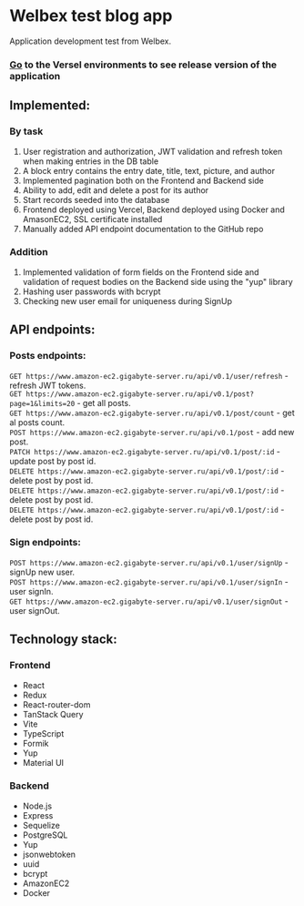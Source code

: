 # Welbex test blog app
Application development test from Welbex. 

### [Go](https://welbe-x-test-blog-mioss1w69-gigabyte1511.vercel.app// "Необязательная подсказка") to the Versel environments to see release version of the application

## Implemented:
### By task
1. User registration and authorization, JWT validation and refresh token when making entries in the DB table
2. A block entry contains the entry date, title, text, picture, and author
3. Implemented pagination both on the Frontend and Backend side
4. Ability to add, edit and delete a post for its author
5. Start records seeded into the database
6. Frontend deployed using Vercel, Backend deployed using Docker and AmasonEC2, SSL certificate installed
7. Manually added API endpoint documentation to the GitHub repo
### Addition
1. Implemented validation of form fields on the Frontend side and validation of request bodies on the Backend side using the "yup" library
2. Hashing user passwords with bcrypt
3. Сhecking new user email for uniqueness during SignUp

## API endpoints:
### Posts endpoints:
`GET https://www.amazon-ec2.gigabyte-server.ru/api/v0.1/user/refresh` - refresh JWT tokens.    
`GET https://www.amazon-ec2.gigabyte-server.ru/api/v0.1/post?page=1&limits=20` - get all posts.  
`GET https://www.amazon-ec2.gigabyte-server.ru/api/v0.1/post/count` - get al posts count.  
`POST https://www.amazon-ec2.gigabyte-server.ru/api/v0.1/post` - add new post.  
`PATCH https://www.amazon-ec2.gigabyte-server.ru/api/v0.1/post/:id` - update post by post id.  
`DELETE https://www.amazon-ec2.gigabyte-server.ru/api/v0.1/post/:id` - delete post by post id.  
`DELETE https://www.amazon-ec2.gigabyte-server.ru/api/v0.1/post/:id` - delete post by post id.  
`DELETE https://www.amazon-ec2.gigabyte-server.ru/api/v0.1/post/:id` - delete post by post id.  
### Sign endpoints:
`POST https://www.amazon-ec2.gigabyte-server.ru/api/v0.1/user/signUp` - signUp new user.  
`POST https://www.amazon-ec2.gigabyte-server.ru/api/v0.1/user/signIn` - user signIn.  
`GET https://www.amazon-ec2.gigabyte-server.ru/api/v0.1/user/signOut` - user signOut. 

## Technology stack:
### Frontend
* React
* Redux
* React-router-dom
* TanStack Query
* Vite
* TypeScript
* Formik
* Yup 
* Material UI
### Backend
* Node.js
* Express
* Sequelize
* PostgreSQL
* Yup
* jsonwebtoken
* uuid
* bcrypt
* AmazonEC2
* Docker
